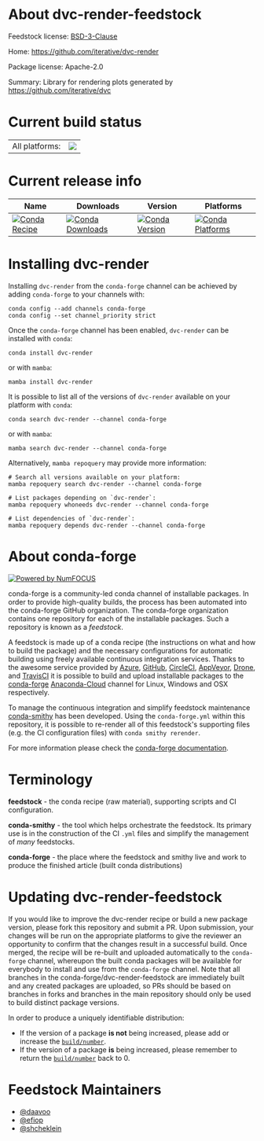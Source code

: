 About dvc-render-feedstock
==========================

Feedstock license: [BSD-3-Clause](https://github.com/conda-forge/dvc-render-feedstock/blob/main/LICENSE.txt)

Home: https://github.com/iterative/dvc-render

Package license: Apache-2.0

Summary: Library for rendering plots generated by https://github.com/iterative/dvc

Current build status
====================


<table><tr><td>All platforms:</td>
    <td>
      <a href="https://dev.azure.com/conda-forge/feedstock-builds/_build/latest?definitionId=15796&branchName=main">
        <img src="https://dev.azure.com/conda-forge/feedstock-builds/_apis/build/status/dvc-render-feedstock?branchName=main">
      </a>
    </td>
  </tr>
</table>

Current release info
====================

| Name | Downloads | Version | Platforms |
| --- | --- | --- | --- |
| [![Conda Recipe](https://img.shields.io/badge/recipe-dvc--render-green.svg)](https://anaconda.org/conda-forge/dvc-render) | [![Conda Downloads](https://img.shields.io/conda/dn/conda-forge/dvc-render.svg)](https://anaconda.org/conda-forge/dvc-render) | [![Conda Version](https://img.shields.io/conda/vn/conda-forge/dvc-render.svg)](https://anaconda.org/conda-forge/dvc-render) | [![Conda Platforms](https://img.shields.io/conda/pn/conda-forge/dvc-render.svg)](https://anaconda.org/conda-forge/dvc-render) |

Installing dvc-render
=====================

Installing `dvc-render` from the `conda-forge` channel can be achieved by adding `conda-forge` to your channels with:

```
conda config --add channels conda-forge
conda config --set channel_priority strict
```

Once the `conda-forge` channel has been enabled, `dvc-render` can be installed with `conda`:

```
conda install dvc-render
```

or with `mamba`:

```
mamba install dvc-render
```

It is possible to list all of the versions of `dvc-render` available on your platform with `conda`:

```
conda search dvc-render --channel conda-forge
```

or with `mamba`:

```
mamba search dvc-render --channel conda-forge
```

Alternatively, `mamba repoquery` may provide more information:

```
# Search all versions available on your platform:
mamba repoquery search dvc-render --channel conda-forge

# List packages depending on `dvc-render`:
mamba repoquery whoneeds dvc-render --channel conda-forge

# List dependencies of `dvc-render`:
mamba repoquery depends dvc-render --channel conda-forge
```


About conda-forge
=================

[![Powered by
NumFOCUS](https://img.shields.io/badge/powered%20by-NumFOCUS-orange.svg?style=flat&colorA=E1523D&colorB=007D8A)](https://numfocus.org)

conda-forge is a community-led conda channel of installable packages.
In order to provide high-quality builds, the process has been automated into the
conda-forge GitHub organization. The conda-forge organization contains one repository
for each of the installable packages. Such a repository is known as a *feedstock*.

A feedstock is made up of a conda recipe (the instructions on what and how to build
the package) and the necessary configurations for automatic building using freely
available continuous integration services. Thanks to the awesome service provided by
[Azure](https://azure.microsoft.com/en-us/services/devops/), [GitHub](https://github.com/),
[CircleCI](https://circleci.com/), [AppVeyor](https://www.appveyor.com/),
[Drone](https://cloud.drone.io/welcome), and [TravisCI](https://travis-ci.com/)
it is possible to build and upload installable packages to the
[conda-forge](https://anaconda.org/conda-forge) [Anaconda-Cloud](https://anaconda.org/)
channel for Linux, Windows and OSX respectively.

To manage the continuous integration and simplify feedstock maintenance
[conda-smithy](https://github.com/conda-forge/conda-smithy) has been developed.
Using the ``conda-forge.yml`` within this repository, it is possible to re-render all of
this feedstock's supporting files (e.g. the CI configuration files) with ``conda smithy rerender``.

For more information please check the [conda-forge documentation](https://conda-forge.org/docs/).

Terminology
===========

**feedstock** - the conda recipe (raw material), supporting scripts and CI configuration.

**conda-smithy** - the tool which helps orchestrate the feedstock.
                   Its primary use is in the construction of the CI ``.yml`` files
                   and simplify the management of *many* feedstocks.

**conda-forge** - the place where the feedstock and smithy live and work to
                  produce the finished article (built conda distributions)


Updating dvc-render-feedstock
=============================

If you would like to improve the dvc-render recipe or build a new
package version, please fork this repository and submit a PR. Upon submission,
your changes will be run on the appropriate platforms to give the reviewer an
opportunity to confirm that the changes result in a successful build. Once
merged, the recipe will be re-built and uploaded automatically to the
`conda-forge` channel, whereupon the built conda packages will be available for
everybody to install and use from the `conda-forge` channel.
Note that all branches in the conda-forge/dvc-render-feedstock are
immediately built and any created packages are uploaded, so PRs should be based
on branches in forks and branches in the main repository should only be used to
build distinct package versions.

In order to produce a uniquely identifiable distribution:
 * If the version of a package **is not** being increased, please add or increase
   the [``build/number``](https://docs.conda.io/projects/conda-build/en/latest/resources/define-metadata.html#build-number-and-string).
 * If the version of a package **is** being increased, please remember to return
   the [``build/number``](https://docs.conda.io/projects/conda-build/en/latest/resources/define-metadata.html#build-number-and-string)
   back to 0.

Feedstock Maintainers
=====================

* [@daavoo](https://github.com/daavoo/)
* [@efiop](https://github.com/efiop/)
* [@shcheklein](https://github.com/shcheklein/)

